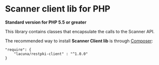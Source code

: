 Scanner client lib for PHP
===========================
**Standard version for PHP 5.5 or greater**
 
This library contains classes that encapsulate the calls to the Scanner API.

The recommended way to install **Scanner Client lib** is through [Composer](http://getcomposer.org):

    "require": {
        "lacuna/restpki-client" : "^1.0.0"
    }